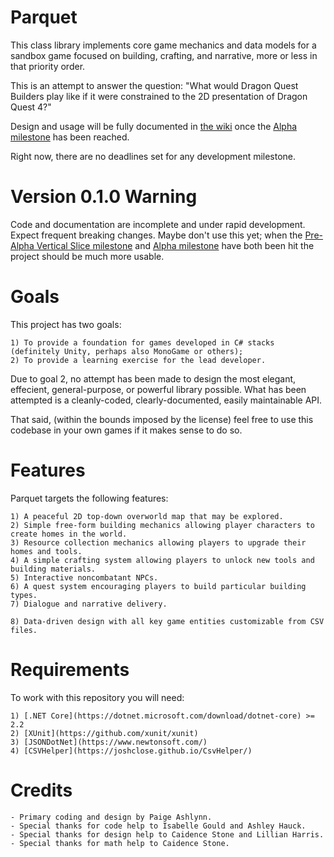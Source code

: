 # Parquet

This class library implements core game mechanics and data models for a sandbox game focused on building, crafting, and narrative, more or less in that priority order.

This is an attempt to answer the question:  "What would Dragon Quest Builders play like if it were constrained to the 2D presentation of Dragon Quest 4?"

Design and usage will be fully documented in [the wiki](https://github.com/mxashlynn/Parquet/wiki) once the [Alpha milestone](https://github.com/mxashlynn/Parquet/milestone/2) has been reached.

Right now, there are no deadlines set for any development milestone.

# Version 0.1.0 Warning

Code and documentation are incomplete and under rapid development.  Expect frequent breaking changes.  Maybe don't use this yet; when the [Pre-Alpha Vertical Slice milestone](https://github.com/mxashlynn/Parquet/milestone/1) and [Alpha milestone](https://github.com/mxashlynn/Parquet/milestone/2) have both been hit the project should be much more usable.

# Goals

This project has two goals:

    1) To provide a foundation for games developed in C# stacks (definitely Unity, perhaps also MonoGame or others);
    2) To provide a learning exercise for the lead developer.

Due to goal 2, no attempt has been made to design the most elegant, effecient, general-purpose, or powerful library possible.
What has been attempted is a cleanly-coded, clearly-documented, easily maintainable API.

That said, (within the bounds imposed by the license) feel free to use this codebase in your own games if it makes sense to do so.

# Features

Parquet targets the following features:
 
    1) A peaceful 2D top-down overworld map that may be explored.
    2) Simple free-form building mechanics allowing player characters to create homes in the world.
    3) Resource collection mechanics allowing players to upgrade their homes and tools.
    4) A simple crafting system allowing players to unlock new tools and building materials.
    5) Interactive noncombatant NPCs.
    6) A quest system encouraging players to build particular building types.
    7) Dialogue and narrative delivery.
    
    8) Data-driven design with all key game entities customizable from CSV files.

# Requirements

To work with this repository you will need:
 
    1) [.NET Core](https://dotnet.microsoft.com/download/dotnet-core) >= 2.2
    2) [XUnit](https://github.com/xunit/xunit)
    3) [JSONDotNet](https://www.newtonsoft.com/)
    4) [CSVHelper](https://joshclose.github.io/CsvHelper/)

# Credits
    - Primary coding and design by Paige Ashlynn.
    - Special thanks for code help to Isabelle Gould and Ashley Hauck.
    - Special thanks for design help to Caidence Stone and Lillian Harris.
    - Special thanks for math help to Caidence Stone.
